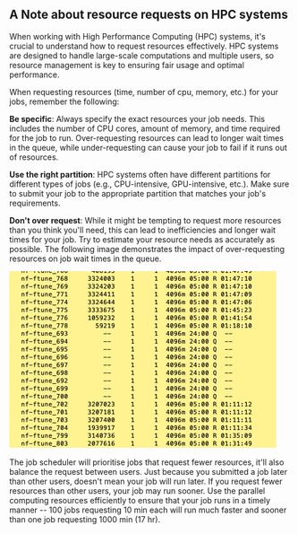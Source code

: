 ## A Note about resource requests on HPC systems

When working with High Performance Computing (HPC) systems, it's crucial to understand how to request resources effectively. HPC systems are designed to handle large-scale computations and multiple users, so resource management is key to ensuring fair usage and optimal performance.

When requesting resources (time, number of cpu, memory, etc.) for your jobs, remember the following:

**Be specific**: Always specify the exact resources your job needs. This includes the number of CPU cores, amount of memory, and time required for the job to run. Over-requesting resources can lead to longer wait times in the queue, while under-requesting can cause your job to fail if it runs out of resources.

**Use the right partition**: HPC systems often have different partitions for different types of jobs (e.g., CPU-intensive, GPU-intensive, etc.). Make sure to submit your job to the appropriate partition that matches your job's requirements.

**Don't over request**: While it might be tempting to request more resources than you think you'll need, this can lead to inefficiencies and longer wait times for your job. Try to estimate your resource needs as accurately as possible. The following image demonstrates the impact of over-requesting resources on job wait times in the queue.

![Queue](Queue.png)

The job scheduler will prioritise jobs that request fewer resources, it'll also balance the request between users. Just because you submitted a job later than other users, doesn't mean your job will run later. If you request fewer resources than other users, your job may run sooner. Use the parallel computing resources efficiently to ensure that your job runs in a timely manner -- 100 jobs requesting 10 min each will run much faster and sooner than one job requesting 1000 min (17 hr).

